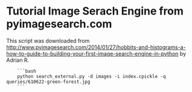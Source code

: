 # Tutorial Image Serach Engine from pyimagesearch.com

This script was downloaded from http://www.pyimagesearch.com/2014/01/27/hobbits-and-histograms-a-how-to-guide-to-building-your-first-image-search-engine-in-python by Adrian R.


        ```bash
        python search_external.py -d images -i index.cpickle -q queries/610622-green-forest.jpg
        ```
